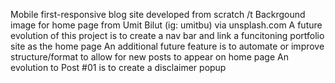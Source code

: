 Mobile first-responsive blog site developed from scratch
/t
Backrgound image for home page from Umit Bilut (ig: umitbu) via unsplash.com
A future evolution of this project is to create a nav bar and link a funcitoning portfolio site as the home page
An additional future feature is to automate or improve structure/format to allow for new posts to appear on home page
An evolution to Post #01 is to create a disclaimer popup
